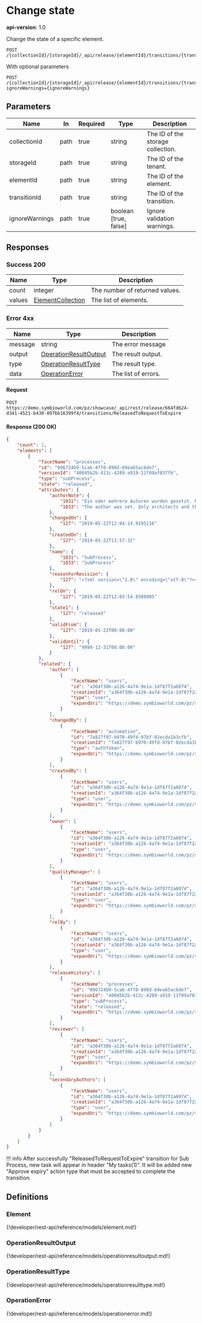 # Change state

**api-version**: 1.0

Change the state of a specific element.

```
POST /{collectionId}/{storageId}/_api/release/{elementId}/transitions/{transitionId}
```

With optional parameters

```
POST /{collectionId}/{storageId}/_api/release/{elementId}/transitions/{transitionId}?ignoreWarnings={ignoreWarnings}
```

## Parameters

| Name | In | Required | Type | Description |
|---|---|---|---|---|
| collectionId | path | true | string | The ID of the storage collection. |
| storageId | path | true | string | The ID of the tenant. |
| elementId | path | true | string | The ID of the element. |
| transitionId | path | true | string | The ID of the transition. |
| ignoreWarnings | path | true | boolean [true, false] | Ignore validation warnings. |

## Responses

### Success 200

| Name | Type | Description |
|---|---|---|
| count | integer | The number of returned values. |
| values | [ElementCollection](#element) | The list of elements. |

### Error 4xx

| Name | Type | Description |
|---|---|---|
| message | string | The error message |
| output | [OperationResultOutput](#operationresulttype) | The result output. |
| type | [OperationResultType](#operationresulttype) | The result type. |
| data | [OperationError](#operationerror) | The list of errors. |

#### Request
```
POST https://demo.symbioworld.com/pz/showcase/_api/rest/release/664fd624-d341-4521-b430-897bb16399f4/transitions/ReleasedToRequestToExpire
```

#### Response (200 OK)
```json
{
    "count": 1,
    "elements": [
        {
            "facetName": "processes",
            "id": "096724b9-5cab-4ff0-890d-69ea65ac6de7",
            "versionId": "40045b2b-413c-4289-a919-11f89af037fb",
            "type": "subProcess",
            "state": "released",
            "attributes": {
                "authorNote": {
                    "1031": "Ein oder mehrere Autoren wurden gesetzt. Nur Architekten und die angegebenen Autoren dürfen das aktuelle Element bearbeiten.",
                    "1033": "The author was set. Only architects and the defined authors are allowed to edit the current element."
                },
                "changedOn": {
                    "127": "2019-05-22T12:04:14.9195116"
                },
                "createdOn": {
                    "127": "2019-05-22T11:57:32"
                },
                "name": {
                    "1031": "SubProcess",
                    "1033": "SubProcess"
                },
                "reasonForRevision": {
                    "127": "<?xml version=\"1.0\" encoding=\"utf-8\"?><p>need to be released</p>"
                },
                "relOn": {
                    "127": "2019-05-22T12:03:54.8308905"
                },
                "state1": {
                    "127": "released"
                },
                "validFrom": {
                    "127": "2019-05-22T00:00:00"
                },
                "validUntil": {
                    "127": "9999-12-31T00:00:00"
                }
            },
            "related": {
                "author": [
                    {
                        "facetName": "users",
                        "id": "a364f30b-a126-4a74-9e1a-1df87f2a6074",
                        "creationId": "a364f30b-a126-4a74-9e1a-1df87f2a6074",
                        "type": "user",
                        "expandUri": "https://demo.symbioworld.com/pz/showcase/_api/rest/facets/users/views/detail/elements/a364f30b-a126-4a74-9e1a-1df87f2a6074"
                    }
                ],
                "changedBy": [
                    {
                        "facetName": "automation",
                        "id": "7a827f97-b970-49fd-97bf-02ecda1b3cfb",
                        "creationId": "7a827f97-b970-49fd-97bf-02ecda1b3cfb",
                        "type": "authToken",
                        "expandUri": "https://demo.symbioworld.com/pz/showcase/_api/rest/facets/automation/views/detail/elements/7a827f97-b970-49fd-97bf-02ecda1b3cfb"
                    }
                ],
                "createdBy": [
                    {
                        "facetName": "users",
                        "id": "a364f30b-a126-4a74-9e1a-1df87f2a6074",
                        "creationId": "a364f30b-a126-4a74-9e1a-1df87f2a6074",
                        "type": "user",
                        "expandUri": "https://demo.symbioworld.com/pz/showcase/_api/rest/facets/users/views/detail/elements/a364f30b-a126-4a74-9e1a-1df87f2a6074"
                    }
                ],
                "owner": [
                    {
                        "facetName": "users",
                        "id": "a364f30b-a126-4a74-9e1a-1df87f2a6074",
                        "creationId": "a364f30b-a126-4a74-9e1a-1df87f2a6074",
                        "type": "user",
                        "expandUri": "https://demo.symbioworld.com/pz/showcase/_api/rest/facets/users/views/detail/elements/a364f30b-a126-4a74-9e1a-1df87f2a6074"
                    }
                ],
                "qualityManager": [
                    {
                        "facetName": "users",
                        "id": "a364f30b-a126-4a74-9e1a-1df87f2a6074",
                        "creationId": "a364f30b-a126-4a74-9e1a-1df87f2a6074",
                        "type": "user",
                        "expandUri": "https://demo.symbioworld.com/pz/showcase/_api/rest/facets/users/views/detail/elements/a364f30b-a126-4a74-9e1a-1df87f2a6074"
                    }
                ],
                "relBy": [
                    {
                        "facetName": "users",
                        "id": "a364f30b-a126-4a74-9e1a-1df87f2a6074",
                        "creationId": "a364f30b-a126-4a74-9e1a-1df87f2a6074",
                        "type": "user",
                        "expandUri": "https://demo.symbioworld.com/pz/showcase/_api/rest/facets/users/views/detail/elements/a364f30b-a126-4a74-9e1a-1df87f2a6074"
                    }
                ],
                "releaseHistory": [
                    {
                        "facetName": "processes",
                        "id": "096724b9-5cab-4ff0-890d-69ea65ac6de7",
                        "versionId": "40045b2b-413c-4289-a919-11f89af037fb",
                        "type": "subProcess",
                        "state": "released",
                        "expandUri": "https://demo.symbioworld.com/pz/showcase/_api/rest/facets/processes/views/detail/elements/40045b2b-413c-4289-a919-11f89af037fb"
                    }
                ],
                "reviewer": [
                    {
                        "facetName": "users",
                        "id": "a364f30b-a126-4a74-9e1a-1df87f2a6074",
                        "creationId": "a364f30b-a126-4a74-9e1a-1df87f2a6074",
                        "type": "user",
                        "expandUri": "https://demo.symbioworld.com/pz/showcase/_api/rest/facets/users/views/detail/elements/a364f30b-a126-4a74-9e1a-1df87f2a6074"
                    }
                ],
                "secondaryAuthors": [
                    {
                        "facetName": "users",
                        "id": "a364f30b-a126-4a74-9e1a-1df87f2a6074",
                        "creationId": "a364f30b-a126-4a74-9e1a-1df87f2a6074",
                        "type": "user",
                        "expandUri": "https://demo.symbioworld.com/pz/showcase/_api/rest/facets/users/views/detail/elements/a364f30b-a126-4a74-9e1a-1df87f2a6074"
                    }
                ]
            }
        }
    ]
}
```

!!! info
    After successfully "ReleasedToRequestToExpire" transition for Sub Process, new task will appear in header "My tasks(1)". It will be added new "Approve expiry" action type that must be accepted to complete the transition.



## Definitions

### Element
{!developer/rest-api/reference/models/element.md!}

### OperationResultOutput
{!developer/rest-api/reference/models/operationresultoutput.md!}

### OperationResultType
{!developer/rest-api/reference/models/operationresulttype.md!}

### OperationError
{!developer/rest-api/reference/models/operationerror.md!}